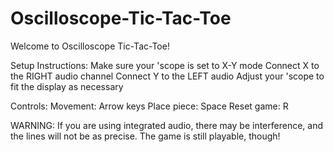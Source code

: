 # Oscilloscope-Tic-Tac-Toe
Welcome to Oscilloscope Tic-Tac-Toe!


Setup Instructions:
  Make sure your 'scope is set to X-Y mode
  Connect X to the RIGHT audio channel
  Connect Y to the LEFT audio
  Adjust your 'scope to fit the display as necessary


Controls:
  Movement:    Arrow keys
  Place piece: Space
  Reset game:  R


WARNING: If you are using integrated audio, there may
be interference, and the lines will not be as precise.
The game is still playable, though!
